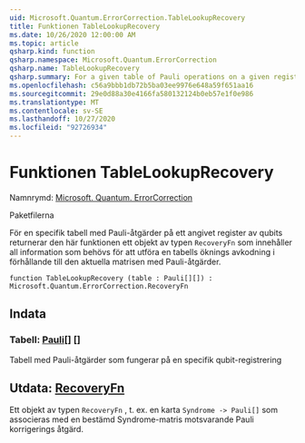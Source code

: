 ```yaml
---
uid: Microsoft.Quantum.ErrorCorrection.TableLookupRecovery
title: Funktionen TableLookupRecovery
ms.date: 10/26/2020 12:00:00 AM
ms.topic: article
qsharp.kind: function
qsharp.namespace: Microsoft.Quantum.ErrorCorrection
qsharp.name: TableLookupRecovery
qsharp.summary: For a given table of Pauli operations on a given register of qubits, this function returns an object of type `RecoveryFn` which contains all information needed to perform a table-lookup decoding with respect to the given array of Pauli operations.
ms.openlocfilehash: c56a9bbb1db72b5ba03ee9976e648a59f651aa16
ms.sourcegitcommit: 29e0d88a30e4166fa580132124b0eb57e1f0e986
ms.translationtype: MT
ms.contentlocale: sv-SE
ms.lasthandoff: 10/27/2020
ms.locfileid: "92726934"
---
```

# <a name="tablelookuprecovery-function"></a>Funktionen TableLookupRecovery

Namnrymd: [Microsoft. Quantum. ErrorCorrection](xref:Microsoft.Quantum.ErrorCorrection)

Paketfilerna [](https://nuget.org/packages/)


För en specifik tabell med Pauli-åtgärder på ett angivet register av qubits returnerar den här funktionen ett objekt av typen `RecoveryFn` som innehåller all information som behövs för att utföra en tabells öknings avkodning i förhållande till den aktuella matrisen med Pauli-åtgärder.

```qsharp
function TableLookupRecovery (table : Pauli[][]) : Microsoft.Quantum.ErrorCorrection.RecoveryFn
```


## <a name="input"></a>Indata

### <a name="table--pauli"></a>Tabell: [Pauli](xref:microsoft.quantum.lang-ref.pauli)[] []

Tabell med Pauli-åtgärder som fungerar på en specifik qubit-registrering



## <a name="output--recoveryfn"></a>Utdata: [RecoveryFn](xref:Microsoft.Quantum.ErrorCorrection.RecoveryFn)

Ett objekt av typen `RecoveryFn` , t. ex. en karta `Syndrome -> Pauli[]` som associeras med en bestämd Syndrome-matris motsvarande Pauli korrigerings åtgärd.
